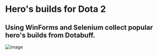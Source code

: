 # Hero's builds for Dota 2

## Using WinForms and Selenium collect popular hero's builds from Dotabuff.

![image](https://user-images.githubusercontent.com/74499144/184516566-938ee8e4-c911-402f-b90f-9f68f5f4e0ad.png)
